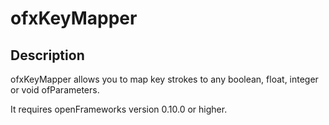 # ofxKeyMapper
## Description
ofxKeyMapper allows you to map key strokes to any boolean, float, integer or void ofParameters.

It requires openFrameworks version 0.10.0 or higher.
